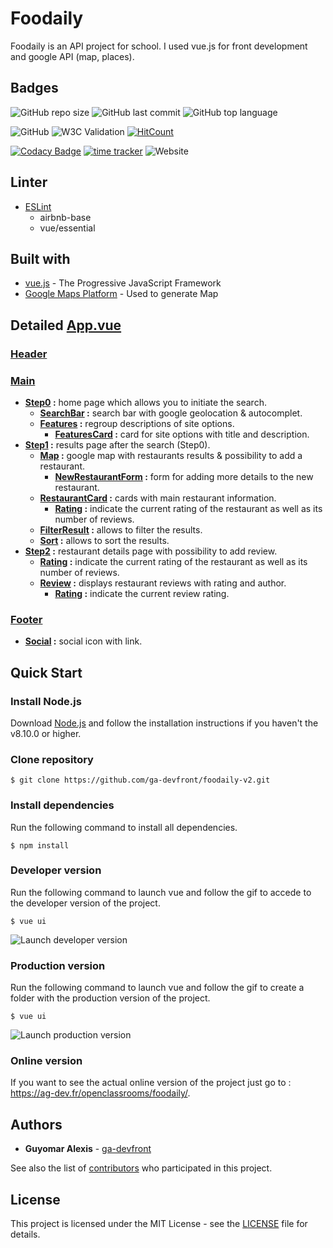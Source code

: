 # Foodaily

Foodaily is an API project for school. I used vue.js for front development and google API (map, places).

## Badges

![GitHub repo size](https://img.shields.io/github/repo-size/ga-devfront/foodaily-v2)
![GitHub last commit](https://img.shields.io/github/last-commit/ga-devfront/foodaily-v2)
![GitHub top language](https://img.shields.io/github/languages/top/ga-devfront/foodaily-v2)

![GitHub](https://img.shields.io/github/license/ga-devfront/foodaily-v2)
![W3C Validation](https://img.shields.io/w3c-validation/html?label=w3c%20HTML%20validator&targetUrl=http%3A%2F%2Fag-dev.fr%2Fopenclassrooms%2Ffoodaily%2F)
[![HitCount](http://hits.dwyl.com/ga-devfront/foodaily-v2.svg)](http://hits.dwyl.com/ga-devfront/foodaily-v2)

[![Codacy Badge](https://api.codacy.com/project/badge/Grade/0138e5a7610f463b8f1b62c4ed28fb27)](https://www.codacy.com/manual/ga-devfront/foodaily-v2?utm_source=github.com&amp;utm_medium=referral&amp;utm_content=ga-devfront/foodaily-v2&amp;utm_campaign=Badge_Grade)
[![time tracker](https://wakatime.com/badge/github/ga-devfront/foodaily-v2.svg)](https://wakatime.com/badge/github/ga-devfront/foodaily-v2) 
![Website](https://img.shields.io/website?url=http%3A%2F%2Fag-dev.fr%2Fopenclassrooms%2Ffoodaily%2F)

## Linter

* [ESLint](https://eslint.org/)
  * airbnb-base
  * vue/essential

## Built with

* [vue.js](https://vuejs.org/) - The Progressive JavaScript Framework
* [Google Maps Platform](https://developers.google.com/maps/) - Used to generate Map

## Detailed [App.vue](src/App.vue)

### [Header](src/components/Header.vue)
### [Main](src/components/Main.vue)
* **[Step0](src/components/step/Step0.vue) :** home page which allows you to initiate the search.
  * **[SearchBar](src/components/SearchBar.vue) :** search bar with google geolocation & autocomplet.
  * **[Features](src/components/Features.vue) :** regroup descriptions of site options.
    * **[FeaturesCard](src/components/RestaurantCard.vue) :** card for site options with title and description.
* **[Step1](src/components/step/Step1.vue) :** results page after the search (Step0).
  * **[Map](src/components/Map.vue) :** google map with restaurants results & possibility to add a restaurant.
    * **[NewRestaurantForm](src/components/NewRestaurantForm.vue) :** form for adding more details to the new restaurant.
  * **[RestaurantCard](src/components/RestaurantCard.vue) :** cards with main restaurant information.
    * **[Rating](src/components/Rating.vue) :** indicate the current rating of the restaurant as well as its number of reviews.
  * **[FilterResult](src/components/FilterResult.vue) :** allows to filter the results.
  * **[Sort](src/components/Sort.vue) :** allows to sort the results.
* **[Step2](src/components/step/Step2.vue) :** restaurant details page with possibility to add review.
  * **[Rating](src/components/Rating.vue) :** indicate the current rating of the restaurant as well as its number of reviews.
  * **[Review](src/components/Review.vue) :** displays restaurant reviews with rating and author.
    * **[Rating](src/components/Rating.vue) :** indicate the current review rating.
### [Footer](src/components/Footer.vue)
* **[Social](src/components/Social.vue) :** social icon with link.

## Quick Start
### Install Node.js
Download [Node.js](https://nodejs.org/en/download/) and follow the installation instructions if you haven't the v8.10.0 or higher.
### Clone repository
`$ git clone https://github.com/ga-devfront/foodaily-v2.git`
### Install dependencies
Run the following command to install all dependencies.

`$ npm install`
### Developer version
Run the following command to launch vue and follow the gif to accede to the developer version of the project.

`$ vue ui`

![Launch developer version](https://ag-dev.fr/openclassrooms/github/img/launch_dev.gif)
### Production version
Run the following command to launch vue and follow the gif to create a folder with the production version of the project.

`$ vue ui`

![Launch production version](https://ag-dev.fr/openclassrooms/github/img/launch_prod.gif)
### Online version
If you want to see the actual online version of the project just go to : https://ag-dev.fr/openclassrooms/foodaily/.

## Authors

* **Guyomar Alexis** - [ga-devfront](https://github.com/ga-devfront)

See also the list of [contributors](https://github.com/ga-devfront/foodaily-v2//contributors) who participated in this project.

## License

This project is licensed under the MIT License - see the [LICENSE](LICENSE) file for details.
